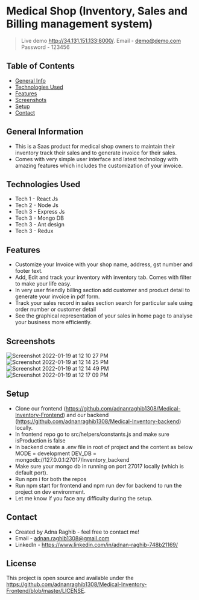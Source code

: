 # Medical Shop (Inventory, Sales and Billing management system)
> Live demo http://34.131.151.133:8000/. Email - demo@demo.com Password - 123456

## Table of Contents
* [General Info](#general-information)
* [Technologies Used](#technologies-used)
* [Features](#features)
* [Screenshots](#screenshots)
* [Setup](#setup)
* [Contact](#contact)
<!-- * [License](#license) -->


## General Information
- This is a Saas product for medical shop owners to maintain their inventory track their sales and to generate invoice for their sales.
- Comes with very simple user interface and latest technology with amazing features which includes the customization of your invoice.


## Technologies Used
- Tech 1 - React Js
- Tech 2 - Node Js
- Tech 3 - Express Js
- Tech 3 - Mongo DB
- Tech 3 - Ant design
- Tech 3 - Redux


## Features
- Customize your Invoice with your shop name, address, gst number and footer text.
- Add, Edit and track your inventory with inventory tab. Comes with filter to make your life easy.
- In very user friendly billing section add customer and product detail to generate your invoice in pdf form.
- Track your sales record in sales section search for particular sale using order number or customer detail
- See the graphical representation of your sales in home page to analyse your business more efficiently.


## Screenshots
![Screenshot 2022-01-19 at 12 10 27 PM](https://user-images.githubusercontent.com/56679676/150078807-39e5a7ef-edcd-4f02-83df-e8fafab1077c.jpg)
![Screenshot 2022-01-19 at 12 14 25 PM](https://user-images.githubusercontent.com/56679676/150078824-501ede90-a6cf-4076-9105-137203b65576.jpg)
![Screenshot 2022-01-19 at 12 14 49 PM](https://user-images.githubusercontent.com/56679676/150078833-6852a76c-204b-49f1-8112-4a57914470b8.jpg)
![Screenshot 2022-01-19 at 12 17 09 PM](https://user-images.githubusercontent.com/56679676/150078845-51963c89-cddc-49ae-8348-370127a801aa.jpg)
<!-- If you have screenshots you'd like to share, include them here. -->


## Setup
- Clone our frontend (https://github.com/adnanraghib1308/Medical-Inventory-Frontend) and our backend (https://github.com/adnanraghib1308/Medical-Inventory-backend) locally.
- In frontend repo go to src/helpers/constants.js and make sure isProduction is false
- In backend create a .env file in root of project and the content as below
MODE = development
DEV_DB = mongodb://127.0.0.1:27017/inventory_backend
- Make sure your mongo db in running on port 27017 locally (which is default port).
- Run npm i for both the repos
- Run npm start for frontend and npm run dev for backend to run the project on dev environment.
- Let me know if you face any difficulty during the setup.


## Contact
- Created by Adna Raghib - feel free to contact me!
- Email - adnan.raghib1308@gmail.com
- LinkedIn - https://www.linkedin.com/in/adnan-raghib-748b21169/


## License 
This project is open source and available under the https://github.com/adnanraghib1308/Medical-Inventory-Frontend/blob/master/LICENSE.
